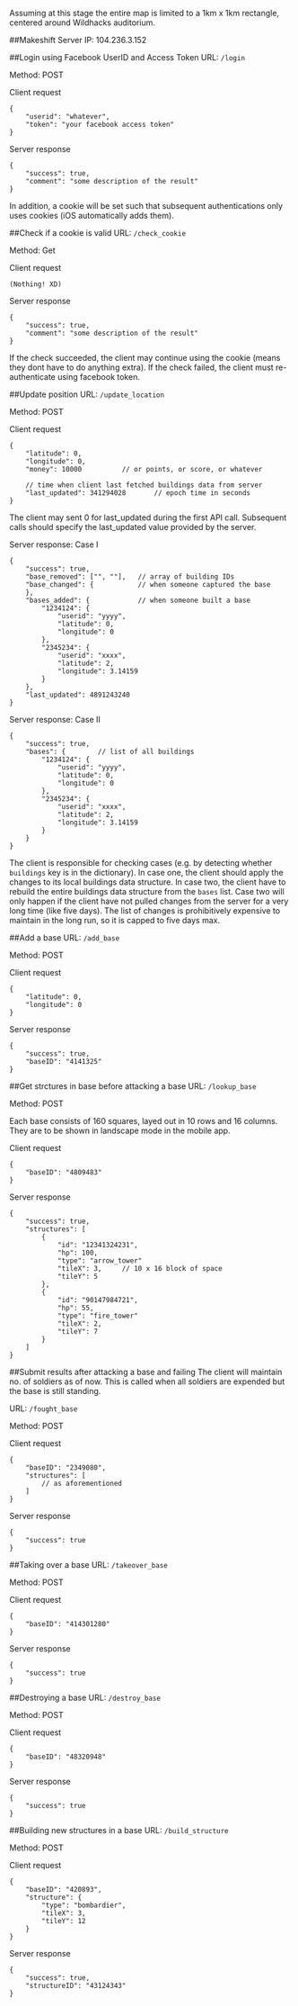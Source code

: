 Assuming at this stage the entire map is limited to a 1km x 1km rectangle, centered around Wildhacks auditorium.

##Makeshift Server IP: 104.236.3.152

##Login using Facebook UserID and Access Token
URL: `/login`

Method: POST

Client request
```
{
    "userid": "whatever",
    "token": "your facebook access token"
}
```

Server response
```
{
    "success": true,
    "comment": "some description of the result"
}
```
In addition, a cookie will be set such that subsequent authentications only uses cookies (iOS automatically adds them).

##Check if a cookie is valid
URL: `/check_cookie`

Method: Get

Client request
```
(Nothing! XD)
```

Server response
```
{
    "success": true,
    "comment": "some description of the result"
}

```
If the check succeeded, the client may continue using the cookie (means they dont have to do anything extra).
If the check failed, the client must re-authenticate using facebook token.

##Update position
URL: `/update_location`

Method: POST

Client request
```
{
	"latitude": 0,
	"longitude": 0,
    "money": 10000          // or points, or score, or whatever

	// time when client last fetched buildings data from server
	"last_updated": 341294028		// epoch time in seconds
}
```
The client may sent 0 for last_updated during the first API call. Subsequent calls should specify the last_updated value provided by the server.

Server response: Case I
```
{
	"success": true,
	"base_removed": ["", ""],   // array of building IDs
	"base_changed": {           // when someone captured the base
	},
	"bases_added": {            // when someone built a base
		"1234124": {
			"userid": "yyyy",
			"latitude": 0,
			"longitude": 0
		},
		"2345234": {
			"userid": "xxxx",
			"latitude": 2,
			"longitude": 3.14159
		}
	},
    "last_updated": 4891243240
}
```
Server response: Case II
```
{
	"success": true,
	"bases": {        // list of all buildings
		"1234124": {
			"userid": "yyyy",
			"latitude": 0,
			"longitude": 0
		},
		"2345234": {
			"userid": "xxxx",
			"latitude": 2,
			"longitude": 3.14159
		}
	}
}
```
The client is responsible for checking cases (e.g. by detecting whether `buildings` key is in the dictionary). In case one, the client should apply the changes to its local buildings data structure. In case two, the client have to rebuild the entire buildings data structure from the `bases` list. Case two will only happen if the client have not pulled changes from the server for a very long time (like five days). The list of changes is prohibitively expensive to maintain in the long run, so it is capped to five days max.

##Add a base
URL: `/add_base`

Method: POST

Client request
```
{
    "latitude": 0,
    "longitude": 0
}
```

Server response
```
{
    "success": true,
    "baseID": "4141325"
}
```

##Get strctures in base before attacking a base
URL: `/lookup_base`

Method: POST

Each base consists of 160 squares, layed out in 10 rows and 16 columns. They are to be shown in landscape mode in the mobile app.

Client request
```
{
    "baseID": "4809483"
}
```

Server response
```
{
    "success": true,
    "structures": [
        {
            "id": "12341324231",
            "hp": 100,
            "type": "arrow_tower"
            "tileX": 3,     // 10 x 16 block of space
            "tileY": 5
        },
        {
            "id": "90147984721",
            "hp": 55,
            "type": "fire_tower"
            "tileX": 2,
            "tileY": 7
        }
    ]
}
```

##Submit results after attacking a base and failing
The client will maintain no. of soldiers as of now. This is called when all soldiers are expended but the base is still standing.

URL: `/fought_base`

Method: POST

Client request
```
{
    "baseID": "2349080",
    "structures": [
        // as aforementioned
    ]
}
```

Server response
```
{
    "success": true
}
```

##Taking over a base
URL: `/takeover_base`

Method: POST

Client request
```
{
    "baseID": "414301280"
}
```

Server response
```
{
    "success": true
}
```

##Destroying a base
URL: `/destroy_base`

Method: POST

Client request
```
{
    "baseID": "48320948"
}
```

Server response
```
{
    "success": true
}
```

##Building new structures in a base
URL: `/build_structure`

Method: POST

Client request
```
{
    "baseID": "420893",
    "structure": {
        "type": "bombardier",
        "tileX": 3,
        "tileY": 12
    }
}
```

Server response
```
{
    "success": true,
    "structureID": "43124343"
}
```

